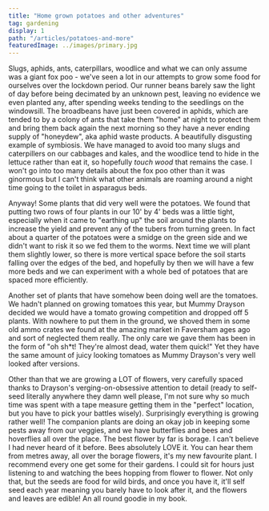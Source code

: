 ```yaml
---
title: "Home grown potatoes and other adventures"
tag: gardening
display: 1
path: "/articles/potatoes-and-more"
featuredImage: ../images/primary.jpg
---
```

Slugs, aphids, ants, caterpillars, woodlice and what we can only assume was a giant fox poo - we've seen a lot in our attempts to grow some food for ourselves over the lockdown period. Our runner beans barely saw the light of day before being decimated by an unknown pest, leaving no evidence we even planted any, after spending weeks tending to the seedlings on the windowsill. The broadbeans have just been covered in aphids, which are tended to by a colony of ants that take them "home" at night to protect them and bring them back again the next morning so they have a never ending supply of "honeydew", aka aphid waste products. A beautifully disgusting example of symbiosis. We have managed to avoid too many slugs and caterpillers on our cabbages and kales, and the woodlice tend to hide in the lettuce rather than eat it, so hopefully *touch wood* that remains the case. I won't go into too many details about the fox poo other than it was ginormous but I can't think what other animals are roaming around a night time going to the toilet in asparagus beds. 

Anyway! Some plants that did very well were the potatoes. We found that putting two rows of four plants in our 10' by 4' beds was a little tight, especially when it came to "earthing up" the soil around the plants to increase the yield and prevent any of the tubers from turning green. In fact about a quarter of the potatoes were a smidge on the green side and we didn't want to risk it so we fed them to the worms. Next time we will plant them slightly lower, so there is more vertical space before the soil starts falling over the edges of the bed, and hopefully by then we will have a few more beds and we can experiment with a whole bed of potatoes that are spaced more efficiently. 

Another set of plants that have somehow been doing well are the tomatoes. We hadn't planned on growing tomatoes this year, but Mummy Drayson decided we would have a tomato growing competition and dropped off 5 plants. With nowhere to put them in the ground, we shoved them in some old ammo crates we found at the amazing market in Faversham ages ago and sort of neglected them really. The only care we gave them has been in the form of "oh sh*t! They're almost dead, water them quick!" Yet they have the same amount of juicy looking tomatoes as Mummy Drayson's very well looked after versions. 

Other than that we are growing a LOT of flowers, very carefully spaced thanks to Drayson's verging-on-obsessive attention to detail (ready to self-seed literally anywhere they damn well please, I'm not sure why so much time was spent with a tape measure getting them in the "perfect" location, but you have to pick your battles wisely). Surprisingly everything is growing rather well! The companion plants are doing an okay job in keeping some pests away from our veggies, and we have butterflies and bees and hoverflies all over the place. The best flower by far is borage. I can't believe I had never heard of it before. Bees absolutely LOVE it. You can hear them from metres away, all over the borage flowers, it's my new favourite plant. I recommend every one get some for their gardens. I could sit for hours just listening to and watching the bees hopping from flower to flower. Not only that, but the seeds are food for wild birds, and once you have it, it'll self seed each year meaning you barely have to look after it, and the flowers and leaves are edible! An all round goodie in my book. 